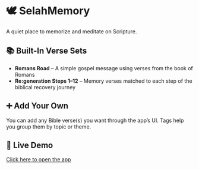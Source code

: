 # 🕊️ SelahMemory

A quiet place to memorize and meditate on Scripture.

## 📚 Built-In Verse Sets
- **Romans Road** – A simple gospel message using verses from the book of Romans
- **Re:generation Steps 1–12** – Memory verses matched to each step of the biblical recovery journey

## ➕ Add Your Own
You can add any Bible verse(s) you want through the app’s UI. Tags help you group them by topic or theme.

## 🚀 Live Demo
[Click here to open the app](https://SelahMemory.streamlit.app/)
